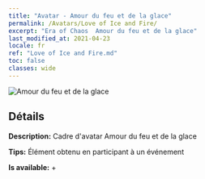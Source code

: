 ```yaml
---
title: "Avatar - Amour du feu et de la glace"
permalink: /Avatars/Love of Ice and Fire/
excerpt: "Era of Chaos  Amour du feu et de la glace"
last_modified_at: 2021-04-23
locale: fr
ref: "Love of Ice and Fire.md"
toc: false
classes: wide
---
```

 ![Amour du feu et de la glace](/images/a/avatarFrame_28.png)

## Détails

 **Description:** Cadre d'avatar Amour du feu et de la glace 

 **Tips:** Élément obtenu en participant à un événement 

 **Is available:**  + 

